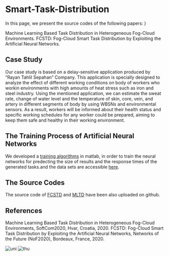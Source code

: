 # Smart-Task-Distribution
In this page, we present the source codes of the following papers: )

Machine Learning Based Task Distribution in Heterogeneous Fog-Cloud Environments.
FCSTD: Fog-Cloud Smart Task Distribution by Exploiting the Artificial Neural Networks.


## Case Study
Our  case  study is  based  on  a delay-sensitive application produced   by   “Rayan   Tahlil   Sepahan”   Company.   This application  is specially designed to analyze the effect of different  working  conditions  on body of  workers who  workin  environments  with  high  amounts  of  heat  stress  such  as iron and steel industry. Using the mentioned application, we can  estimate  the  sweat  rate,  change  of  water  level  and  the temperature   of   skin,  core,   vein,  and   artery   in   different segments  of  body  by  using  WBSNs  and  environmental sensors.  As  a  result,  workers  will  be  informed  about  their health status and specific  working  schedules for any worker could  be  prepared, aiming to  keep them safe  and  healthy in their working environment.

## The Training Process of Artificial Neural Networks 
We developed a [training algorithms](https://github.com/MasoudAbedi/smart-task-distribution/blob/master/ANN-training-matlab.m) in matlab, in order to train the neural networks for predecting the size of results and the response times of the generated tasks.and the data sets are accessible [here](https://github.com/MasoudAbedi/smart-task-distribution/blob/master/DataSet.zip).


## The Source Codes

The source code of [FCSTD](https://github.com/MasoudAbedi/smart-task-distribution/blob/master/FCSTD2020.cs) and [MLTD](https://github.com/MasoudAbedi/smart-task-distribution/blob/master/MLTD2020.cs) have been also uploaded on github.


## References

Machine Learning Based Task Distribution in Heterogeneous Fog-Cloud Environments, SoftCom2020, Hvar, Croatia, 2020.
FCSTD: Fog-Cloud Smart Task Distribution by Exploiting the Artificial Neural Networks, Networks of the Future (NoF2020), Bordeaux, France, 2020.

![uni](https://user-images.githubusercontent.com/64810541/93024989-98a80a00-f5fa-11ea-9940-99b59e2b3a8a.PNG)
![thu](https://user-images.githubusercontent.com/64810541/93024992-99d93700-f5fa-11ea-83e6-4a31de446c90.PNG)









